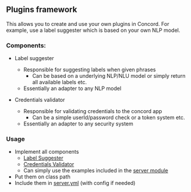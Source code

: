 ## Plugins framework

This allows you to create and use your own plugins in Concord.
For example, use a label suggester which is based on your own NLP model.

### Components: 

* Label suggester
  * Responsible for suggesting labels when given phrases
     * Can be based on a underlying NLP/NLU model or simply return all available labels etc.
  * Essentially an adapter to any NLP model
  
* Credentials validator
  * Responsible for validating credentials to the concord app
     * Can be a simple userId/password check or a token system etc.
  * Essentially an adapter to any security system

### Usage

* Implement all components 
  * [Label Suggester](src/main/java/com/rabidgremlin/concord/plugin/LabelSuggester.java) 
  * [Credentials Validator](src/main/java/com/rabidgremlin/concord/plugin/CredentialsValidator.java) 
  * Can simply use the examples included in the [server module](../server)
* Put them on class path
* Include them in [server.yml](../server/src/main/yml/server.yml) (with config if needed)